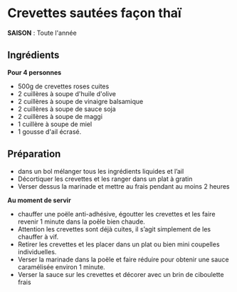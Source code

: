# Crevettes sautées façon thaï

**SAISON** : Toute l'année

## Ingrédients

**Pour 4 personnes**

  * 500g de crevettes roses cuites
  * 2 cuillères à soupe d'huile d'olive
  * 2 cuillères à soupe de vinaigre balsamique
  * 2 cuillères à soupe de sauce soja
  * 2 cuillères à soupe de maggi
  * 1 cuillère à soupe de miel
  * 1 gousse d'ail écrasé.

## Préparation

  - dans un bol mélanger tous les ingrédients liquides et l’ail
  - Décortiquer les crevettes et les ranger dans un plat à gratin
  - Verser dessus la marinade et mettre au frais pendant au moins 2 heures

**Au moment de servir**
  - chauffer une poële anti-adhésive, égoutter les crevettes et les faire revenir 1 minute dans la poêle bien chaude. 
  - Attention les crevettes sont déjà cuites, il s’agit simplement de les chauffer à vif.
  - Retirer les crevettes et les placer dans un plat ou bien mini coupelles individuelles.
  - Verser la marinade dans la poële et faire réduire pour obtenir une sauce caramélisée environ 1 minute.
  - Verser la sauce sur les crevettes et décorer avec un brin de ciboulette frais
